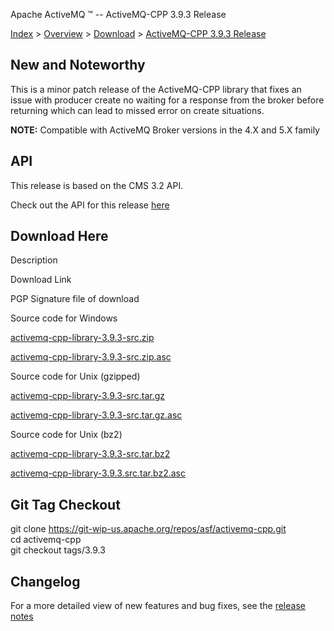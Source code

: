 Apache ActiveMQ ™ -- ActiveMQ-CPP 3.9.3 Release 

[Index](index.html) > [Overview](overview.html) > [Download](download.html) > [ActiveMQ-CPP 3.9.3 Release](activemq-cpp-393-release.html)

New and Noteworthy
------------------

This is a minor patch release of the ActiveMQ-CPP library that fixes an issue with producer create no waiting for a response from the broker before returning which can lead to missed error on create situations.

**NOTE:** Compatible with ActiveMQ Broker versions in the 4.X and 5.X family

API
---

This release is based on the CMS 3.2 API.

Check out the API for this release [here](http://activemq.apache.org/cms/api_docs/activemqcpp-3.9.0/html)

Download Here
-------------

Description

Download Link

PGP Signature file of download

Source code for Windows

[activemq-cpp-library-3.9.3-src.zip](http://www.apache.org/dyn/closer.lua/activemq/activemq-cpp/3.9.3/activemq-cpp-library-3.9.3-src.zip)

[activemq-cpp-library-3.9.3-src.zip.asc](http://www.apache.org/dist/activemq/activemq-cpp/3.9.3/activemq-cpp-library-3.9.3-src.zip.asc)

Source code for Unix (gzipped)

[activemq-cpp-library-3.9.3-src.tar.gz](http://www.apache.org/dyn/closer.lua/activemq/activemq-cpp/3.9.3/activemq-cpp-library-3.9.3-src.tar.gz)

[activemq-cpp-library-3.9.3-src.tar.gz.asc](http://www.apache.org/dist/activemq/activemq-cpp/3.9.3/activemq-cpp-library-3.9.3-src.tar.gz.asc)

Source code for Unix (bz2)

[activemq-cpp-library-3.9.3-src.tar.bz2](http://www.apache.org/dyn/closer.lua/activemq/activemq-cpp/3.9.3/activemq-cpp-library-3.9.3-src.tar.bz2)

[activemq-cpp-library-3.9.3.src.tar.bz2.asc](http://www.apache.org/dist/activemq/activemq-cpp/3.9.3/activemq-cpp-library-3.9.3-src.tar.bz2.asc)

Git Tag Checkout
----------------

git clone [https://git-wip-us.apache.org/repos/asf/activemq-cpp.git  
](https://git-wip-us.apache.org/repos/asf/activemq-cpp.git)cd activemq-cpp  
git checkout tags/3.9.3

Changelog
---------

For a more detailed view of new features and bug fixes, see the [release notes](https://issues.apache.org/jira/secure/ReleaseNote.jspa?projectId=12311207&version=12334845)

